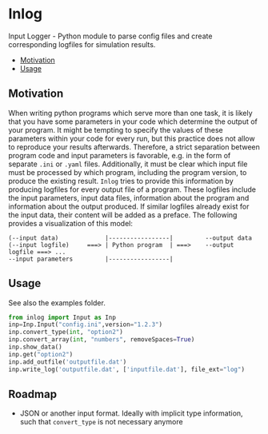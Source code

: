 # Inlog

Input Logger - Python module to parse config files and create corresponding logfiles for simulation results.


<!-- @import "[TOC]" {cmd="toc" depthFrom=2 depthTo=6 orderedList=false} -->

<!-- code_chunk_output -->

- [Motivation](#motivation)
- [Usage](#usage)

<!-- /code_chunk_output -->

## Motivation
When writing python programs which serve more than one task, it is likely that you have some parameters in your code which determine the output of your program. It might be tempting to specify the values of these parameters within your code for every run, but this practice does not allow to reproduce your results afterwards. Therefore, a strict separation between program code and input parameters is favorable, e.g. in the form of separate `.ini` or `.yaml` files. Additionally, it must be clear which input file must be processed by which program, including the program version, to produce the existing result. `Inlog` tries to provide this information by producing logfiles for every output file of a program. These logfiles include the input parameters, input data files, information about the program and information about the output produced. If similar logfiles already exist for the input data, their content will be added as a preface. The following provides a visualization of this model:

```text
(--input data)             |-----------------|         --output data
(--input logfile)     ===> | Python program  | ===>    --output logfile ===> ...
--input parameters         |-----------------|
```

## Usage
See also the examples folder.
```python
from inlog import Input as Inp
inp=Inp.Input("config.ini",version="1.2.3")
inp.convert_type(int, "option2")
inp.convert_array(int, "numbers", removeSpaces=True)
inp.show_data()
inp.get("option2")
inp.add_outfile('outputfile.dat')
inp.write_log('outputfile.dat', ['inputfile.dat'], file_ext="log")
```

## Roadmap
* JSON or another input format. Ideally with implicit type information, such that `convert_type` is not necessary anymore